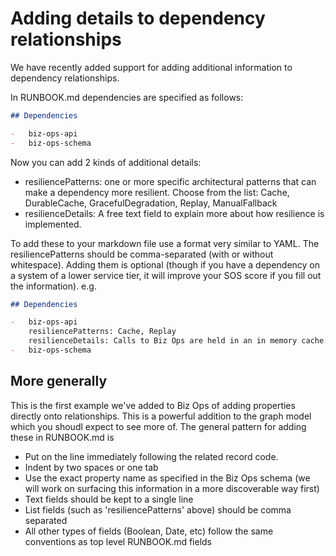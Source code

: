 # Adding details to dependency relationships

We have recently added support for adding additional information to dependency relationships.

In RUNBOOK.md dependencies are specified as follows:

```md
## Dependencies

-   biz-ops-api
-   biz-ops-schema
```

Now you can add 2 kinds of additional details:

-   resiliencePatterns: one or more specific architectural patterns that can make a dependency more resilient. Choose from the list: Cache, DurableCache, GracefulDegradation, Replay, ManualFallback
-   resilienceDetails: A free text field to explain more about how resilience is implemented.

To add these to your markdown file use a format very similar to YAML. The resiliencePatterns should be comma-separated (with or without whitespace). Adding them is optional (though if you have a dependency on a system of a lower service tier, it will improve your SOS score if you fill out the information). e.g.

```md
## Dependencies

-   biz-ops-api
    resiliencePatterns: Cache, Replay
    resilienceDetails: Calls to Biz Ops are held in an in memory cache. The app consumes a kinesis stream, which replays events that cause the application to error.
-   biz-ops-schema
```

## More generally

This is the first example we've added to Biz Ops of adding properties directly onto relationships. This is a powerful addition to the graph model which you shoudl expect to see more of. The general pattern for adding these in RUNBOOK.md is

-   Put on the line immediately following the related record code.
-   Indent by two spaces or one tab
-   Use the exact property name as specified in the Biz Ops schema (we will work on surfacing this information in a more discoverable way first)
-   Text fields should be kept to a single line
-   List fields (such as 'resiliencePatterns' above) should be comma separated
-   All other types of fields (Boolean, Date, etc) follow the same conventions as top level RUNBOOK.md fields
